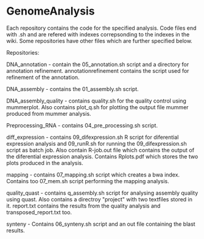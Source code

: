 # GenomeAnalysis

Each repository contains the code for the specified analysis. Code files end with .sh and are refered with indexes correpsonding to the indexes in the wiki. 
Some repositories have other files which are further specified below. 

Repositories:

DNA_annotation - contain the 05_annotation.sh script and a directory for annotation refinement. annotationrefinement contains the script used for refinement of the annotation.

DNA_assembly - contains the 01_assembly.sh script.

DNA_assembly_quality - contains quality.sh for the quality control using mummerplot. Also contains plot_q.sh for plotting the output file mummer produced from mummer analysis.

Preprocessing_RNA - contains 04_pre_processing.sh script.

diff_expression - contains 09_difexpression.sh R script for diferential expression analysis and 09_runR.sh for running the 09_difexpression.sh script as batch job. Also contain R-job.out file which contains the output of the diferential expression analysis. Contains Rplots.pdf which stores the two plots produced in the analysis.

mapping - contains 07_mapping.sh script which creates a bwa index. Contains too 07_mem.sh script performing the mapping analysis.

quality_quast - contains q_assembly.sh script for analysing assembly quality using quast. Also contains a directroy "project" with two textfiles stored in it. report.txt contains the results from the quality analysis and transposed_report.txt too. 

synteny - Contains 06_synteny.sh script and an out file containing the blast results.
